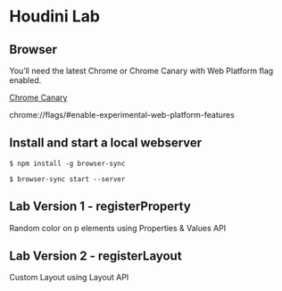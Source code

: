# Houdini Lab

## Browser
You’ll need the latest Chrome or Chrome Canary with Web Platform flag enabled.

[Chrome Canary](https://www.google.com/intl/sv/chrome/canary/)

chrome://flags/#enable-experimental-web-platform-features

## Install and start a local webserver
```
$ npm install -g browser-sync

$ browser-sync start --server
```

## Lab Version 1 - registerProperty
Random color on p elements using Properties & Values API

## Lab Version 2 - registerLayout
Custom Layout using Layout API

